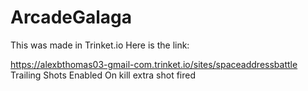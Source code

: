 # ArcadeGalaga
This was made in Trinket.io
Here is the link:

https://alexbthomas03-gmail-com.trinket.io/sites/spaceaddressbattle
Trailing Shots Enabled
On kill extra shot fired
